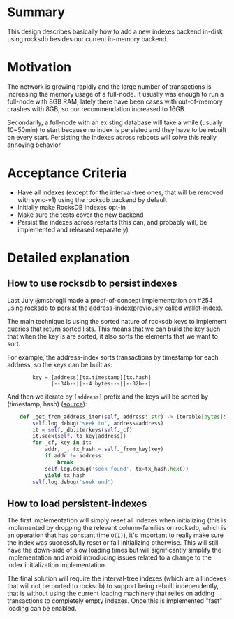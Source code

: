# Summary

This design describes basically how to add a new indexes backend in-disk using rocksdb besides our current in-memory backend.

# Motivation

The network is growing rapidly and the large number of transactions is increasing the memory usage of a full-node. It usually was enough to run a full-node with 8GB RAM, lately there have been cases with out-of-memory crashes with 8GB, so our recommendation increased to 16GB.

Secondarily, a full-node with an existing database will take a while (usually 10~50min) to start because no index is persisted and they have to be rebuilt on every start. Persisting the indexes across reboots will solve this really annoying behavior.

# Acceptance Criteria

- Have all indexes (except for the interval-tree ones, that will be removed with sync-v1) using the rocksdb backend by default
- Initially make RocksDB indexes opt-in
- Make sure the tests cover the new backend
- Persist the indexes across restarts (this can, and probably will, be implemented and released separately)

# Detailed explanation

## How to use rocksdb to persist indexes

Last July @msbrogli made a proof-of-concept implementation on #254 using rocksdb to persist the address-index(previously called wallet-index).

The main technique is using the sorted nature of rocksdb keys to implement queries that return sorted lists. This means that we can build the key such that when the key is are sorted, it also sorts the elements that we want to sort.

For example, the address-index sorts transactions by timestamp for each address, so the keys can be built as:

```
        key = [address][tx.timestamp][tx.hash]
              |--34b--||--4 bytes---||--32b--|
```

And then we iterate by `[address]` prefix and the keys will be sorted by (timestamp, hash) ([source](https://github.com/HathorNetwork/hathor-core/pull/254/files#diff-43ba4ce1c938bdda238c5751a95e43d7fe762507fd2db39382a9b4c22d3c88a1R145-R155)):

```python
    def _get_from_address_iter(self, address: str) -> Iterable[bytes]:
        self.log.debug('seek to', address=address)
        it = self._db.iterkeys(self._cf)
        it.seek(self._to_key(address))
        for _cf, key in it:
            addr, _, tx_hash = self._from_key(key)
            if addr != address:
                break
            self.log.debug('seek found', tx=tx_hash.hex())
            yield tx_hash
        self.log.debug('seek end')
```

## How to load persistent-indexes

The first implementation will simply reset all indexes when initializing (this is implemented by dropping the relevant column-families on rocksdb, which is an operation that has constant time `O(1)`), it's important to really make sure the index was successfully reset or fail initializing otherwise. This will still have the down-side of slow loading times but will significantly simplify the implementation and avoid introducing issues related to a change to the index initialization implementation.

The final solution will require the interval-tree indexes (which are all indexes that will not be ported to rocksdb) to support being rebuilt independently, that is without using the current loading machinery that relies on adding transactions to completely empty indexes. Once this is implemented "fast" loading can be enabled.
